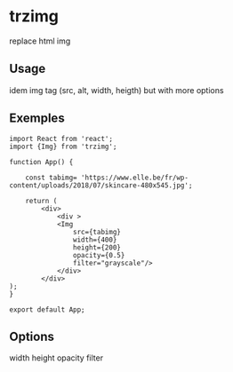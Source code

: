 # trzimg
replace html img

## Usage

idem img tag (src, alt, width, heigth) but with more options

## Exemples

    import React from 'react';
    import {Img} from 'trzimg';

    function App() {
 
        const tabimg= 'https://www.elle.be/fr/wp-content/uploads/2018/07/skincare-480x545.jpg';
        
        return (
            <div>
                <div >
                <Img
                    src={tabimg}
                    width={400}
                    height={200}
                    opacity={0.5}
                    filter="grayscale"/>
                </div>
            </div>
    );
    }

    export default App;


## Options
width
height
opacity
filter
